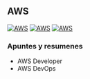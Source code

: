 ## AWS
[![AWS](https://img.shields.io/badge/Apuntes_de_servicios-ff9900?style=for-the-badge&logo=amazon&logoColor=white&labelColor=101010)](https://github.com/Alberto-mt/AWS/blob/main/Apuntes_Servicios/index.md)
[![AWS](https://img.shields.io/badge/Resumen_Dev_DevOps-ff9900?style=for-the-badge&logo=amazon&logoColor=white&labelColor=101010)](https://github.com/Alberto-mt/AWS/blob/main/Resumen_Dev_DevOps/index.md)
[![AWS](https://img.shields.io/badge/Resumen_Servicios_AWS-ff9900?style=for-the-badge&logo=amazon&logoColor=white&labelColor=101010)](https://github.com/Alberto-mt/AWS/blob/main/Resumen_Servicios_AWS/index.md)

### Apuntes y resumenes
- AWS Developer
- AWS DevOps

